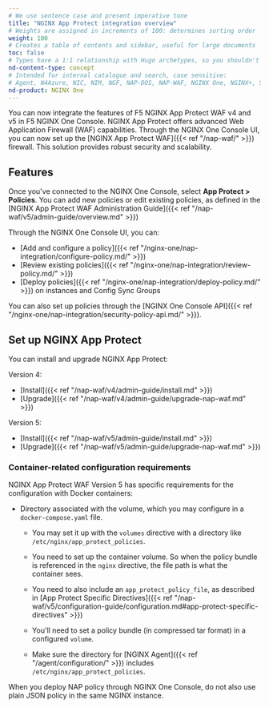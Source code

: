 ```yaml
---
# We use sentence case and present imperative tone
title: "NGINX App Protect integration overview"
# Weights are assigned in increments of 100: determines sorting order
weight: 100
# Creates a table of contents and sidebar, useful for large documents
toc: false
# Types have a 1:1 relationship with Hugo archetypes, so you shouldn't need to change this
nd-content-type: concept
# Intended for internal catalogue and search, case sensitive:
# Agent, N4Azure, NIC, NIM, NGF, NAP-DOS, NAP-WAF, NGINX One, NGINX+, Solutions, Unit
nd-product: NGINX One
---
```


You can now integrate the features of F5 NGINX App Protect WAF v4 and v5 in F5 NGINX One Console. NGINX App Protect offers advanced Web Application Firewall (WAF) capabilities.
Through the NGINX One Console UI, you can now set up the [NGINX App Protect WAF]({{< ref "/nap-waf/" >}}) firewall. This solution provides robust security and scalability.

## Features

Once you've connected to the NGINX One Console, select **App Protect > Policies**. You can add new policies or edit existing policies, as defined in the [NGINX App Protect WAF Administration Guide]({{< ref "/nap-waf/v5/admin-guide/overview.md" >}})

Through the NGINX One Console UI, you can:

- [Add and configure a policy]({{< ref "/nginx-one/nap-integration/configure-policy.md/" >}})
- [Review existing policies]({{< ref "/nginx-one/nap-integration/review-policy.md/" >}})
- [Deploy policies]({{< ref "/nginx-one/nap-integration/deploy-policy.md/" >}}) on instances and Config Sync Groups

You can also set up policies through the [NGINX One Console API]({{< ref "/nginx-one/nap-integration/security-policy-api.md/" >}}).

## Set up NGINX App Protect

You can install and upgrade NGINX App Protect:

Version 4:

- [Install]({{< ref "/nap-waf/v4/admin-guide/install.md" >}})
- [Upgrade]({{< ref "/nap-waf/v4/admin-guide/upgrade-nap-waf.md" >}})

Version 5:

- [Install]({{< ref "/nap-waf/v5/admin-guide/install.md" >}})
- [Upgrade]({{< ref "/nap-waf/v5/admin-guide/upgrade-nap-waf.md" >}})

### Container-related configuration requirements

NGINX App Protect WAF Version 5 has specific requirements for the configuration with Docker containers:

- Directory associated with the volume, which you may configure in a `docker-compose.yaml` file.
  - You may set it up with the `volumes` directive with a directory like `/etc/nginx/app_protect_policies`.
  - You need to set up the container volume. So when the policy bundle is referenced in the `nginx` directive, the file path is what the container sees.
  - You need to also include an `app_protect_policy_file`, as described in [App Protect Specific Directives]({{< ref "/nap-waf/v5/configuration-guide/configuration.md#app-protect-specific-directives" >}})

  - You'll need to set a policy bundle (in compressed tar format) in a configured `volume`.
  - Make sure the directory for [NGINX Agent]({{< ref "/agent/configuration/" >}}) includes `/etc/nginx/app_protect_policies`.
<!--
Based on discussion from Nick Chen:
Example:
if the v5 enforcer configured the container volume mount like /etc/nms:/etc/foo
then the nginx directive should be /etc/foo/policy_bundle.tgz
where the file goes should be /etc/nms/policy_bundle.tgz
and the agent allowed directory should have /etc/nms as prefix
 -->

When  you deploy NAP policy through NGINX One Console, do not also use plain JSON policy in the same NGINX instance.
